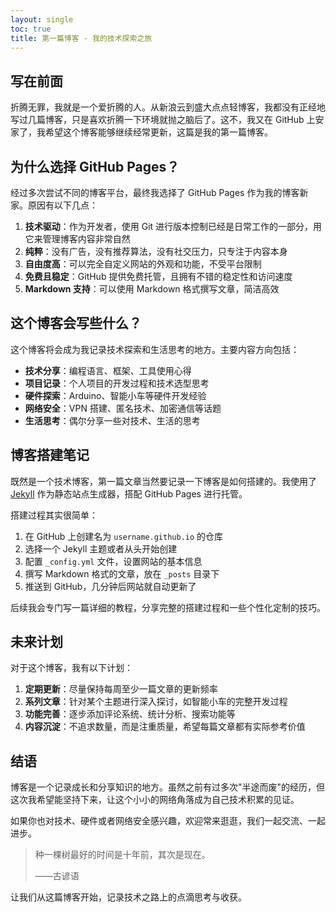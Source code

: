 ```yaml
---
layout: single
toc: true
title: 第一篇博客 - 我的技术探索之旅
---
```


## 写在前面

折腾无罪，我就是一个爱折腾的人。从新浪云到盛大点点轻博客，我都没有正经地写过几篇博客，只是喜欢折腾一下环境就抛之脑后了。这不，我又在 GitHub 上安家了，我希望这个博客能够继续经常更新，这篇是我的第一篇博客。

## 为什么选择 GitHub Pages？

经过多次尝试不同的博客平台，最终我选择了 GitHub Pages 作为我的博客新家。原因有以下几点：

1. **技术驱动**：作为开发者，使用 Git 进行版本控制已经是日常工作的一部分，用它来管理博客内容非常自然
2. **纯粹**：没有广告，没有推荐算法，没有社交压力，只专注于内容本身
3. **自由度高**：可以完全自定义网站的外观和功能，不受平台限制
4. **免费且稳定**：GitHub 提供免费托管，且拥有不错的稳定性和访问速度
5. **Markdown 支持**：可以使用 Markdown 格式撰写文章，简洁高效

## 这个博客会写些什么？

这个博客将会成为我记录技术探索和生活思考的地方。主要内容方向包括：

- **技术分享**：编程语言、框架、工具使用心得
- **项目记录**：个人项目的开发过程和技术选型思考
- **硬件探索**：Arduino、智能小车等硬件开发经验
- **网络安全**：VPN 搭建、匿名技术、加密通信等话题
- **生活思考**：偶尔分享一些对技术、生活的思考

## 博客搭建笔记

既然是一个技术博客，第一篇文章当然要记录一下博客是如何搭建的。我使用了 [Jekyll](https://jekyllrb.com/) 作为静态站点生成器，搭配 GitHub Pages 进行托管。

搭建过程其实很简单：

1. 在 GitHub 上创建名为 `username.github.io` 的仓库
2. 选择一个 Jekyll 主题或者从头开始创建
3. 配置 `_config.yml` 文件，设置网站的基本信息
4. 撰写 Markdown 格式的文章，放在 `_posts` 目录下
5. 推送到 GitHub，几分钟后网站就自动更新了

后续我会专门写一篇详细的教程，分享完整的搭建过程和一些个性化定制的技巧。

## 未来计划

对于这个博客，我有以下计划：

1. **定期更新**：尽量保持每周至少一篇文章的更新频率
2. **系列文章**：针对某个主题进行深入探讨，如智能小车的完整开发过程
3. **功能完善**：逐步添加评论系统、统计分析、搜索功能等
4. **内容沉淀**：不追求数量，而是注重质量，希望每篇文章都有实际参考价值

## 结语

博客是一个记录成长和分享知识的地方。虽然之前有过多次"半途而废"的经历，但这次我希望能坚持下来，让这个小小的网络角落成为自己技术积累的见证。

如果你也对技术、硬件或者网络安全感兴趣，欢迎常来逛逛，我们一起交流、一起进步。

> 种一棵树最好的时间是十年前，其次是现在。
> 
> ——古谚语

让我们从这篇博客开始，记录技术之路上的点滴思考与收获。
